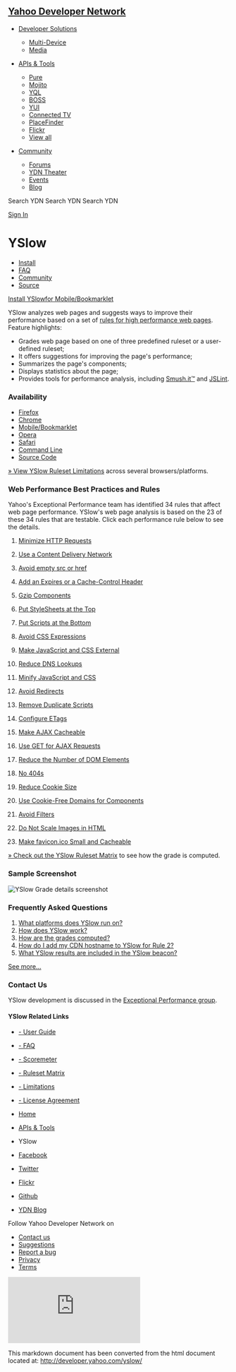 [Yahoo Developer Network](http://developer.yahoo.com/)
------------------------------------------------------

-   [Developer Solutions](http://developer.yahoo.com/solutions/)
    -   [Multi-Device](http://developer.yahoo.com/solutions/multidevice/)
    -   [Media](http://developer.yahoo.com/solutions/media/)

-   [APIs & Tools](http://developer.yahoo.com/everything.html)
    -   [Pure](http://developer.yahoo.com/homepage/redirectlist.html?name=pure)
    -   [Mojito](http://developer.yahoo.com/cocktails/mojito)
    -   [YQL](http://developer.yahoo.com/yql/)
    -   [BOSS](http://developer.yahoo.com/boss/)
    -   [YUI](http://developer.yahoo.com/yui/)
    -   [Connected TV](http://developer.yahoo.com/connectedtv/)
    -   [PlaceFinder](http://developer.yahoo.com/boss/geo)
    -   [Flickr](http://developer.yahoo.com/flickr/)
    -   [View all](http://developer.yahoo.com/everything.html)

-   [Community](http://developer.yahoo.com/community/)
    -   [Forums](http://developer.yahoo.com/forum/)
    -   [YDN Theater](http://developer.yahoo.com/video/)
    -   [Events](http://developer.yahoo.com/events/)
    -   [Blog](http://developer.yahoo.com/homepage/redirectlist.html?name=ydn-tumblr-blog)

Search YDN Search YDN Search YDN

[Sign
In](https://login.yahoo.com/config/login?.lang=en-US&.intl=us&.done=http://developer.yahoo.com/yslow/ "Sign In")

YSlow
=====

-   [Install](http://yslow.org/)
-   [FAQ](/yslow/faq.html)
-   [Community](http://tech.groups.yahoo.com/group/exceptional-performance/)
-   [Source](https://github.com/yahoo/yslow/)

[Install YSlowfor Mobile/Bookmarklet](mobile)

YSlow analyzes web pages and suggests ways to improve their performance
based on a set of [rules for high performance web
pages](../performance/rules.html). Feature highlights:

-   Grades web page based on one of three predefined ruleset or a
    user-defined ruleset;
-   It offers suggestions for improving the page's performance;
-   Summarizes the page's components;
-   Displays statistics about the page;
-   Provides tools for performance analysis, including
    [Smush.it™](smushit/) and [JSLint](http://jslint.com).

### Availability

-   [Firefox](https://addons.mozilla.org/en-US/firefox/addon/5369)
-   [Chrome](https://chrome.google.com/webstore/detail/ninejjcohidippngpapiilnmkgllmakh)
-   [Mobile/Bookmarklet](mobile)
-   [Opera](https://addons.opera.com/addons/extensions/details/yslow/)
-   [Safari](http://d.yimg.com/jc/safari/yslow.safariextz)
-   [Command Line](commandline)
-   [Source Code](https://github.com/marcelduran/yslow)

[» View YSlow Ruleset Limitations](limitations) across several
browsers/platforms.

### Web Performance Best Practices and Rules

Yahoo's Exceptional Performance team has identified 34 rules that affect
web page performance. YSlow's web page analysis is based on the 23 of
these 34 rules that are testable. Click each performance rule below to
see the details.

1.  [Minimize HTTP Requests](/performance/rules.html#num_http)
2.  [Use a Content Delivery Network](/performance/rules.html#cdn)
3.  [Avoid empty src or href](/performance/rules.html#emptysrc)
4.  [Add an Expires or a Cache-Control
    Header](/performance/rules.html#expires)
5.  [Gzip Components](/performance/rules.html#gzip)
6.  [Put StyleSheets at the Top](/performance/rules.html#css_top)
7.  [Put Scripts at the Bottom](/performance/rules.html#js_bottom)
8.  [Avoid CSS Expressions](/performance/rules.html#css_expressions)
9.  [Make JavaScript and CSS External](/performance/rules.html#external)
10. [Reduce DNS Lookups](/performance/rules.html#dns_lookups)
11. [Minify JavaScript and CSS](/performance/rules.html#minify)
12. [Avoid Redirects](/performance/rules.html#redirects)

1.  [Remove Duplicate Scripts](/performance/rules.html#js_dupes)
2.  [Configure ETags](/performance/rules.html#etags)
3.  [Make AJAX Cacheable](/performance/rules.html#cacheajax)
4.  [Use GET for AJAX Requests](/performance/rules.html#ajax_get)
5.  [Reduce the Number of DOM Elements](/performance/rules.html#min_dom)
6.  [No 404s](/performance/rules.html#no404)
7.  [Reduce Cookie Size](/performance/rules.html#cookie_size)
8.  [Use Cookie-Free Domains for
    Components](/performance/rules.html#cookie_free)
9.  [Avoid Filters](/performance/rules.html#no_filters)
10. [Do Not Scale Images in HTML](/performance/rules.html#no_scale)
11. [Make favicon.ico Small and
    Cacheable](/performance/rules.html#favicon)

[» Check out the YSlow Ruleset Matrix](matrix) to see how the grade is
computed.

### Sample Screenshot

![YSlow Grade details screenshot](http://d.yimg.com/jc/ydn/yslow-ss.png)

### Frequently Asked Questions

1.  [What platforms does YSlow run on?](faq.html#faq_platforms)
2.  [How does YSlow work?](faq.html#faq_work)
3.  [How are the grades computed?](faq.html#faq_grading)
4.  [How do I add my CDN hostname to YSlow for Rule
    2?](faq.html#faq_cdn)
5.  [What YSlow results are included in the YSlow
    beacon?](faq.html#faq_beaconformat)

[See more...](faq.html)

### Contact Us

YSlow development is discussed in the [Exceptional Performance
group](http://tech.groups.yahoo.com/group/exceptional-performance/).

#### YSlow Related Links

-   [- User Guide](help)
-   [- FAQ](faq.html)
-   [- Scoremeter](scoremeter)
-   [- Ruleset Matrix](matrix)
-   [- Limitations](limitations)
-   [- License Agreement](license.html)

-   [Home](/)
-   [APIs & Tools](/everything.html)
-   YSlow

-   [Facebook](http://www.facebook.com/yahoodevelopernetwork "Facebook")
-   [Twitter](http://twitter.com/ydn "Twitter")
-   [Flickr](http://www.flickr.com/photos/ydn "Flickr")
-   [Github](http://github.com/yahoo/ "Github")
-   [YDN Blog](http://yahoodevelopers.tumblr.com/ "YDN Blog")

Follow Yahoo Developer Network on

-   [Contact us](http://developer.yahoo.com/register/)
-   [Suggestions](http://developer.yahoo.com/forum/Suggestions-for-YDN/)
-   [Report a bug](http://developer.yahoo.com/homepage/bugreport.php)
-   [Privacy](http://info.yahoo.com/privacy/us/yahoo/devel/details.html)
-   [Terms](http://info.yahoo.com/legal/us/yahoo/api/api-2140.html)

![image](http://a.analytics.yahoo.com/p.pl?a=10001393677061&js=no)

This markdown document has been converted from the html document located at:
http://developer.yahoo.com/yslow/
